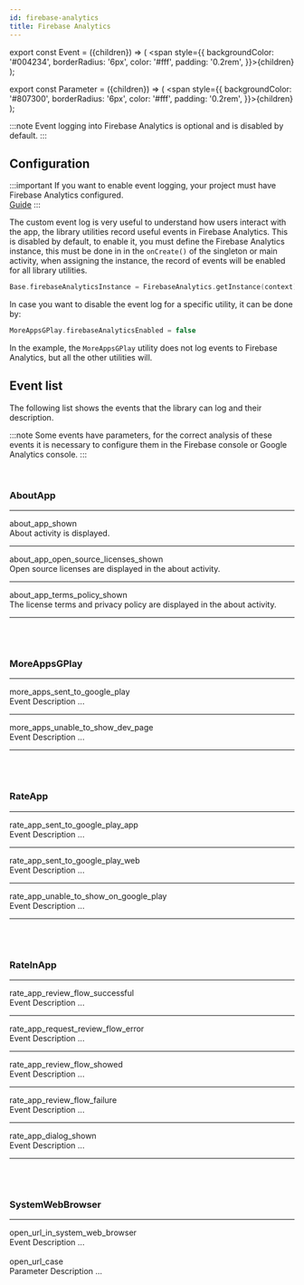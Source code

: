 ```yaml
---
id: firebase-analytics
title: Firebase Analytics
---
```


export const Event = ({children}) => ( <span style={{
    backgroundColor: '#004234',
    borderRadius: '6px',
    color: '#fff',
    padding: '0.2rem',
}}>{children}</span> );

export const Parameter = ({children}) => ( <span style={{
    backgroundColor: '#807300',
    borderRadius: '6px',
    color: '#fff',
    padding: '0.2rem',
}}>{children}</span> );

:::note
Event logging into Firebase Analytics is optional and is disabled by default.
:::

## Configuration

:::important
If you want to enable event logging, your project must have Firebase Analytics configured.<br/>
[Guide](https://firebase.google.com/docs/analytics/get-started?platform=android)
:::

The custom event log is very useful to understand how users interact with the app, the library utilities record useful events in Firebase Analytics.
This is disabled by default, to enable it, you must define the Firebase Analytics instance, this must be done in in the `onCreate()` of the singleton or 
main activity, when assigning the instance, the record of events will be enabled for all library utilities.

```kotlin
Base.firebaseAnalyticsInstance = FirebaseAnalytics.getInstance(context)
```

In case you want to disable the event log for a specific utility, it can be done by:
```kotlin
MoreAppsGPlay.firebaseAnalyticsEnabled = false
```
In the example, the `MoreAppsGPlay` utility does not log events to Firebase Analytics, but all the other utilities will.

## Event list

The following list shows the events that the library can log and their description.

:::note
Some events have <Parameter>parameters</Parameter>, for the correct analysis of these events it is necessary to configure them in the Firebase console or Google Analytics console.
:::

<br/>

### AboutApp

---
<Event>about_app_shown</Event><br/>
About activity is displayed.

---
<Event>about_app_open_source_licenses_shown</Event><br/>
Open source licenses are displayed in the about activity.

---
<Event>about_app_terms_policy_shown</Event><br/>
The license terms and privacy policy are displayed in the about activity.

---
<br/><br/>

### MoreAppsGPlay

---
<Event>more_apps_sent_to_google_play</Event><br/>
Event Description ...

---
<Event>more_apps_unable_to_show_dev_page</Event><br/>
Event Description ...

---
<br/><br/>

### RateApp

---
<Event>rate_app_sent_to_google_play_app</Event><br/>
Event Description ...

---
<Event>rate_app_sent_to_google_play_web</Event><br/>
Event Description ...

---
<Event>rate_app_unable_to_show_on_google_play</Event><br/>
Event Description ...

---
<br/><br/>

### RateInApp

---
<Event>rate_app_review_flow_successful</Event><br/>
Event Description ...

---
<Event>rate_app_request_review_flow_error</Event><br/>
Event Description ...

---
<Event>rate_app_review_flow_showed</Event><br/>
Event Description ...

---
<Event>rate_app_review_flow_failure</Event><br/>
Event Description ...

---
<Event>rate_app_dialog_shown</Event><br/>
Event Description ...

---
<br/><br/>

### SystemWebBrowser

---
<Event>open_url_in_system_web_browser</Event><br/>
Event Description ...
<br/><br/>
<Parameter>open_url_case</Parameter><br/>
Parameter Description ...
